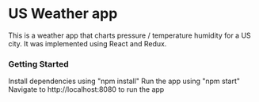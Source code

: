 # US Weather app

This is a weather app that charts pressure / temperature humidity for a US city.  It was implemented using React and Redux.

### Getting Started

Install dependencies using "npm install"
Run the app using "npm start"
Navigate to http://localhost:8080 to run the app


